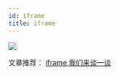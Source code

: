 ```yaml
---
id: iframe
title: iframe
---
```


![](https://cosmos-x.oss-cn-hangzhou.aliyuncs.com/hXoekG.png)

文章推荐： [iframe,我们来谈一谈](https://segmentfault.com/a/1190000004502619)
